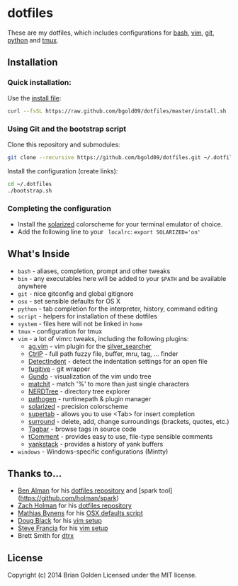 # dotfiles

These are my dotfiles, which includes configurations for [bash], [vim], [git], [python] and [tmux].

[bash]: https://www.gnu.org/software/bash/bash.html
[vim]: http://www.vim.org
[git]: http://git-scm.com 
[python]: http://www.python.org
[tmux]: http://tmux.sourceforge.net

## Installation

### Quick installation:

Use the [install file](https://github.com/bgold09/dotfiles/blob/master/install.sh):

```sh
curl --fsSL https://raw.github.com/bgold09/dotfiles/master/install.sh | sh
```

### Using Git and the bootstrap script

Clone this repository and submodules:

```sh
git clone --recursive https://github.com/bgold09/dotfiles.git ~/.dotfiles 
```

Install the configuration (create links):

```sh
cd ~/.dotfiles
./bootstrap.sh
```

### Completing the configuration
* Install the [solarized](http://ethanschoonover.com/solarized) colorscheme for your terminal emulator of choice.
* Add the following line to your ``` localrc```: ```export SOLARIZED='on'```

## What's Inside

* ```bash``` - aliases, completion, prompt and other tweaks
* ```bin``` - any executables here will be added to your ```$PATH``` and be available anywhere
* ```git``` - nice gitconfig and global gitignore
* ```osx``` - set sensible defaults for OS X
* ```python``` - tab completion for the interpreter, history, command editing
* ```script``` - helpers for installation of these dotfiles
* ```system``` - files here will not be linked in ```home```
* ```tmux``` - configuration for tmux
* ```vim``` - a lot of vimrc tweaks, including the following plugins:
    * [ag.vim] - vim plugin for the [silver_searcher]
    * [CtrlP] - full path fuzzy file, buffer, mru, tag, ... finder
    * [DetectIndent] - detect the indentation settings for an open file
    * [fugitive] - git wrapper
    * [Gundo] - visualization of the vim undo tree
    * [matchit] - match '%' to more than just single characters
    * [NERDTree] - directory tree explorer
    * [pathogen] - runtimepath & plugin manager
    * [solarized] - precision colorscheme
    * [supertab] - allows you to use &lt;Tab&gt; for insert completion
    * [surround] - delete, add, change surroundings (brackets, quotes, etc.)
    * [Tagbar] - browse tags in source code
    * [tComment] - provides easy to use, file-type sensible comments
    * [yankstack] - provides a history of yank buffers
* ```windows``` - Windows-specific configurations (Mintty)

[ag.vim]: https://github.com/rking/ag.vim
[silver_searcher]: https://github.com/ggreer/the_silver_searcher
[CtrlP]: https://github.com/kien/ctrlp.vim
[DetectIndent]: https://github.com/ciaranm/detectindent
[fugitive]: https://github.com/tpope/vim-fugitive
[Gundo]: https://github.com/sjl/gundo.vim
[matchit]: https://github.com/tmhedberg/matchit
[NERDTree]: https://github.com/scrooloose/nerdtree
[pathogen]: https://github.com/tpope/vim-pathogen
[solarized]: https://github.com/altercation/vim-colors-solarized
[supertab]: https://github.com/ervandew/supertab
[surround]: https://github.com/tpope/vim-surround
[Tagbar]: https://github.com/majutsushi/tagbar
[tComment]: https://github.com/tomtom/tcomment_vim
[yankstack]: https://github.com/maxbrunsfeld/vim-yankstack

## Thanks to...

* [Ben Alman](http://benalman.com/) for his [dotfiles repository](https://github.com/cowboy/dotfiles) and [spark tool] (https://github.com/holman/spark)
* [Zach Holman](http://zachholman.com/) for his [dotfiles repository](https://github.com/holman/dotfiles)
* [Mathias Bynens](http://mathiasbynens.be/) for his [OSX defaults script](https://github.com/mathiasbynens/dotfiles/blob/master/.osx)
* [Doug Black](http://dougblack.io/words/a-good-vimrc.html) for his [vim setup](http://dougblack.io/words/a-good-vimrc.html)
* [Steve Francia](http://spf13.com/) for his [vim setup](http://spf13.com/post/ultimate-vim-config/)
* Brett Smith for [dtrx](http://brettcsmith.org/2007/dtrx)

## License

Copyright (c) 2014 Brian Golden
Licensed under the MIT license. 

